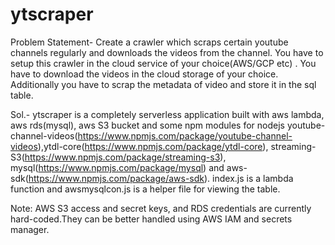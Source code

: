 # ytscraper
Problem Statement-
Create a crawler which scraps certain youtube channels regularly and downloads the videos from the channel. You have to setup this crawler in the cloud service of your choice(AWS/GCP etc) . You have to download the videos in the cloud storage of your choice. Additionally you have to scrap the metadata of video and store it in the sql table.

Sol.- ytscraper is a completely serverless application built with aws lambda, aws rds(mysql), aws S3 bucket and some npm modules for nodejs youtube-channel-videos(https://www.npmjs.com/package/youtube-channel-videos),ytdl-core(https://www.npmjs.com/package/ytdl-core),
streaming-S3(https://www.npmjs.com/package/streaming-s3), mysql(https://www.npmjs.com/package/mysql) and aws-sdk(https://www.npmjs.com/package/aws-sdk).
index.js is a lambda function and awsmysqlcon.js is a helper file for viewing the table.

Note: AWS S3 access and secret keys, and RDS credentials are currently hard-coded.They can be better handled using AWS IAM and secrets manager.


